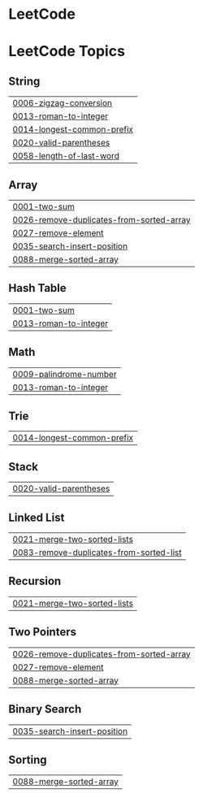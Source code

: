 # LeetCode
<!---LeetCode Topics Start-->
# LeetCode Topics
## String
|  |
| ------- |
| [0006-zigzag-conversion](https://github.com/Tesfamichael12/LeetCode/tree/master/0006-zigzag-conversion) |
| [0013-roman-to-integer](https://github.com/Tesfamichael12/LeetCode/tree/master/0013-roman-to-integer) |
| [0014-longest-common-prefix](https://github.com/Tesfamichael12/LeetCode/tree/master/0014-longest-common-prefix) |
| [0020-valid-parentheses](https://github.com/Tesfamichael12/LeetCode/tree/master/0020-valid-parentheses) |
| [0058-length-of-last-word](https://github.com/Tesfamichael12/LeetCode/tree/master/0058-length-of-last-word) |
## Array
|  |
| ------- |
| [0001-two-sum](https://github.com/Tesfamichael12/LeetCode/tree/master/0001-two-sum) |
| [0026-remove-duplicates-from-sorted-array](https://github.com/Tesfamichael12/LeetCode/tree/master/0026-remove-duplicates-from-sorted-array) |
| [0027-remove-element](https://github.com/Tesfamichael12/LeetCode/tree/master/0027-remove-element) |
| [0035-search-insert-position](https://github.com/Tesfamichael12/LeetCode/tree/master/0035-search-insert-position) |
| [0088-merge-sorted-array](https://github.com/Tesfamichael12/LeetCode/tree/master/0088-merge-sorted-array) |
## Hash Table
|  |
| ------- |
| [0001-two-sum](https://github.com/Tesfamichael12/LeetCode/tree/master/0001-two-sum) |
| [0013-roman-to-integer](https://github.com/Tesfamichael12/LeetCode/tree/master/0013-roman-to-integer) |
## Math
|  |
| ------- |
| [0009-palindrome-number](https://github.com/Tesfamichael12/LeetCode/tree/master/0009-palindrome-number) |
| [0013-roman-to-integer](https://github.com/Tesfamichael12/LeetCode/tree/master/0013-roman-to-integer) |
## Trie
|  |
| ------- |
| [0014-longest-common-prefix](https://github.com/Tesfamichael12/LeetCode/tree/master/0014-longest-common-prefix) |
## Stack
|  |
| ------- |
| [0020-valid-parentheses](https://github.com/Tesfamichael12/LeetCode/tree/master/0020-valid-parentheses) |
## Linked List
|  |
| ------- |
| [0021-merge-two-sorted-lists](https://github.com/Tesfamichael12/LeetCode/tree/master/0021-merge-two-sorted-lists) |
| [0083-remove-duplicates-from-sorted-list](https://github.com/Tesfamichael12/LeetCode/tree/master/0083-remove-duplicates-from-sorted-list) |
## Recursion
|  |
| ------- |
| [0021-merge-two-sorted-lists](https://github.com/Tesfamichael12/LeetCode/tree/master/0021-merge-two-sorted-lists) |
## Two Pointers
|  |
| ------- |
| [0026-remove-duplicates-from-sorted-array](https://github.com/Tesfamichael12/LeetCode/tree/master/0026-remove-duplicates-from-sorted-array) |
| [0027-remove-element](https://github.com/Tesfamichael12/LeetCode/tree/master/0027-remove-element) |
| [0088-merge-sorted-array](https://github.com/Tesfamichael12/LeetCode/tree/master/0088-merge-sorted-array) |
## Binary Search
|  |
| ------- |
| [0035-search-insert-position](https://github.com/Tesfamichael12/LeetCode/tree/master/0035-search-insert-position) |
## Sorting
|  |
| ------- |
| [0088-merge-sorted-array](https://github.com/Tesfamichael12/LeetCode/tree/master/0088-merge-sorted-array) |
<!---LeetCode Topics End-->